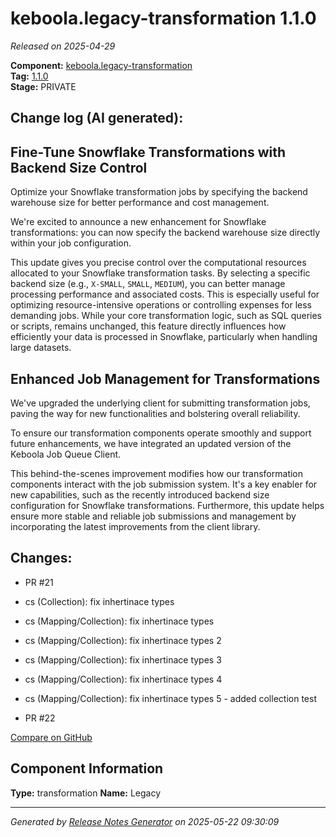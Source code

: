 #  keboola.legacy-transformation 1.1.0

_Released on 2025-04-29_

**Component:** [keboola.legacy-transformation](https://github.com/keboola/legacy-transformation-component)  
**Tag:** [1.1.0](https://github.com/keboola/legacy-transformation-component/releases/tag/1.1.0)  
**Stage:** PRIVATE


## Change log (AI generated):
## Fine-Tune Snowflake Transformations with Backend Size Control
Optimize your Snowflake transformation jobs by specifying the backend warehouse size for better performance and cost management.

We're excited to announce a new enhancement for Snowflake transformations: you can now specify the backend warehouse size directly within your job configuration.

This update gives you precise control over the computational resources allocated to your Snowflake transformation tasks. By selecting a specific backend size (e.g., `X-SMALL`, `SMALL`, `MEDIUM`), you can better manage processing performance and associated costs. This is especially useful for optimizing resource-intensive operations or controlling expenses for less demanding jobs. While your core transformation logic, such as SQL queries or scripts, remains unchanged, this feature directly influences how efficiently your data is processed in Snowflake, particularly when handling large datasets.

## Enhanced Job Management for Transformations
We've upgraded the underlying client for submitting transformation jobs, paving the way for new functionalities and bolstering overall reliability.

To ensure our transformation components operate smoothly and support future enhancements, we have integrated an updated version of the Keboola Job Queue Client.

This behind-the-scenes improvement modifies how our transformation components interact with the job submission system. It's a key enabler for new capabilities, such as the recently introduced backend size configuration for Snowflake transformations. Furthermore, this update helps ensure more stable and reliable job submissions and management by incorporating the latest improvements from the client library.



## Changes:



- PR #21 




- cs (Collection): fix inhertinace types 




- cs (Mapping/Collection): fix inhertinace types 




- cs (Mapping/Collection): fix inhertinace types 2 




- cs (Mapping/Collection): fix inhertinace types 3 




- cs (Mapping/Collection): fix inhertinace types 4 




- cs (Mapping/Collection): fix inhertinace types 5 - added collection test 




- PR #22 



[Compare on GitHub](https://github.com/keboola/legacy-transformation-component/compare/miro-AJDA-231-3...1.1.0)



## Component Information
**Type:** transformation
**Name:** Legacy




---
_Generated by [Release Notes Generator](https://github.com/keboola/release-notes-generator)
on 2025-05-22 09:30:09_